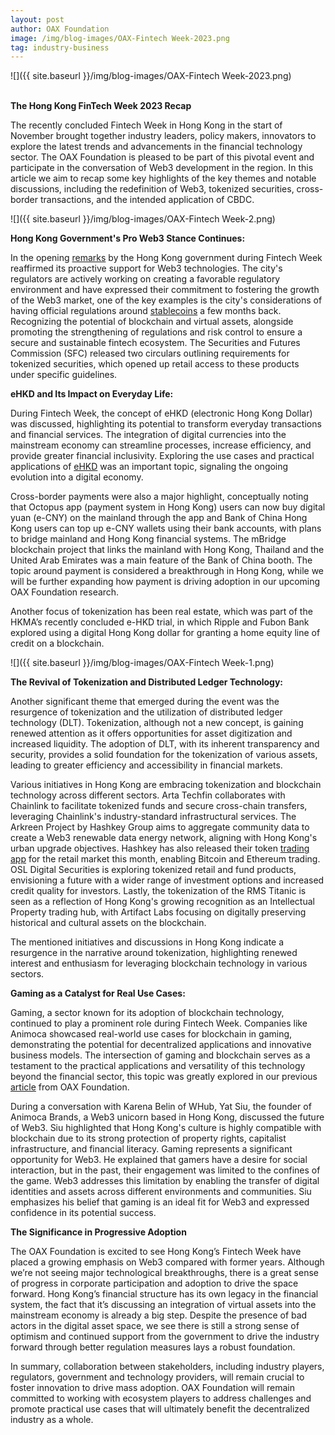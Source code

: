 ```yaml
---
layout: post
author: OAX Foundation
image: /img/blog-images/OAX-Fintech Week-2023.png
tag: industry-business
---
```


![]({{ site.baseurl }}/img/blog-images/OAX-Fintech Week-2023.png)

<br><b>The Hong Kong FinTech Week 2023 Recap</b>

The recently concluded Fintech Week in Hong Kong in the start of November brought together industry leaders, policy makers, innovators to explore the latest trends and advancements in the financial technology sector. The OAX Foundation is pleased to be part of this pivotal event and participate in the conversation of Web3 development in the region. In this article we aim to recap some key highlights of the key themes and notable discussions, including the redefinition of Web3, tokenized securities, cross-border transactions, and the intended application of CBDC. 

![]({{ site.baseurl }}/img/blog-images/OAX-Fintech Week-2.png)

<b>Hong Kong Government's Pro Web3 Stance Continues:</b>

In the opening <a href="https://fintechnews.hk/23815/hong-kong-fintech-week-2023/hong-kong-fintech-week-2023-highlights-day-1/">remarks</a> by the Hong Kong government during Fintech Week reaffirmed its proactive support for Web3 technologies. The city's regulators are actively working on creating a favorable regulatory environment and have expressed their commitment to fostering the growth of the Web3 market, one of the key examples is the city's considerations of having official regulations around <a href="https://www.oax.org/2023/10/11/Recent-Q4-2023-Updates-in-Crypto-Regulation.html">stablecoins</a> a few months back. Recognizing the potential of blockchain and virtual assets, alongside promoting the strengthening of regulations and risk control to ensure a secure and sustainable fintech ecosystem. The Securities and Futures Commission (SFC) released two circulars outlining requirements for tokenized securities, which opened up retail access to these products under specific guidelines. 


<b>eHKD and Its Impact on Everyday Life:</b>

During Fintech Week, the concept of eHKD (electronic Hong Kong Dollar) was discussed, highlighting its potential to transform everyday transactions and financial services. The integration of digital currencies into the mainstream economy can streamline processes, increase efficiency, and provide greater financial inclusivity. Exploring the use cases and practical applications of <a href="https://www.scmp.com/tech/policy/article/3240125/hong-kong-fintech-week-kicks-new-web3-focus-tokenisation-and-cross-border-payments">eHKD</a> was an important topic, signaling the ongoing evolution into a digital economy.

Cross-border payments were also a major highlight, conceptually noting that Octopus app (payment system in Hong Kong) users can now buy digital yuan (e-CNY) on the mainland through the app and Bank of China Hong Kong users can top up e-CNY wallets using their bank accounts, with plans to bridge mainland and Hong Kong financial systems. The mBridge blockchain project that links the mainland with Hong Kong, Thailand and the United Arab Emirates was a main feature of the Bank of China booth. The topic around payment is considered a breakthrough in Hong Kong, while we will be further expanding how payment is driving adoption in our upcoming OAX Foundation research.

Another focus of tokenization has been real estate, which was part of the HKMA’s recently concluded e-HKD trial, in which Ripple and Fubon Bank explored using a digital Hong Kong dollar for granting a home equity line of credit on a blockchain. 

![]({{ site.baseurl }}/img/blog-images/OAX-Fintech Week-1.png)

<b>The Revival of Tokenization and Distributed Ledger Technology:</b>

Another significant theme that emerged during the event was the resurgence of tokenization and the utilization of distributed ledger technology (DLT). Tokenization, although not a new concept, is gaining renewed attention as it offers opportunities for asset digitization and increased liquidity. The adoption of DLT, with its inherent transparency and security, provides a solid foundation for the tokenization of various assets, leading to greater efficiency and accessibility in financial markets.

Various initiatives in Hong Kong are embracing tokenization and blockchain technology across different sectors. Arta Techfin collaborates with Chainlink to facilitate tokenized funds and secure cross-chain transfers, leveraging Chainlink's industry-standard infrastructural services. The Arkreen Project by Hashkey Group aims to aggregate community data to create a Web3 renewable data energy network, aligning with Hong Kong's urban upgrade objectives. Hashkey has also released their token <a href="https://www.scmp.com/tech/tech-trends/article/3239953/hong-kongs-hashkey-launches-first-crypto-trading-app-retail-investors-gives-away-new-token">trading app</a> for the retail market this month, enabling Bitcoin and Ethereum trading. OSL Digital Securities is exploring tokenized retail and fund products, envisioning a future with a wider range of investment options and increased credit quality for investors. Lastly, the tokenization of the RMS Titanic is seen as a reflection of Hong Kong's growing recognition as an Intellectual Property trading hub, with Artifact Labs focusing on digitally preserving historical and cultural assets on the blockchain.

The mentioned initiatives and discussions in Hong Kong indicate a resurgence in the narrative around tokenization, highlighting renewed interest and enthusiasm for leveraging blockchain technology in various sectors.


<b>Gaming as a Catalyst for Real Use Cases:</b>

Gaming, a sector known for its adoption of blockchain technology, continued to play a prominent role during Fintech Week. Companies like Animoca showcased real-world use cases for blockchain in gaming, demonstrating the potential for decentralized applications and innovative business models. The intersection of gaming and blockchain serves as a testament to the practical applications and versatility of this technology beyond the financial sector, this topic was greatly explored in our previous <a href="https://www.oax.org/2023/10/24/The-Transforming-State-of-GameFi-and-the-Metaverse.html">article</a> from OAX Foundation. 

During a conversation with Karena Belin of WHub, Yat Siu, the founder of Animoca Brands, a Web3 unicorn based in Hong Kong, discussed the future of Web3. Siu highlighted that Hong Kong's culture is highly compatible with blockchain due to its strong protection of property rights, capitalist infrastructure, and financial literacy. Gaming represents a significant opportunity for Web3. He explained that gamers have a desire for social interaction, but in the past, their engagement was limited to the confines of the game. Web3 addresses this limitation by enabling the transfer of digital identities and assets across different environments and communities. Siu emphasizes his belief that gaming is an ideal fit for Web3 and expressed confidence in its potential success. 

<b>The Significance in Progressive Adoption</b>

The OAX Foundation is excited to see Hong Kong’s Fintech Week have placed a growing emphasis on Web3 compared with former years. Although we’re not seeing major technological breakthroughs, there is a great sense of progress in corporate participation and adoption to drive the space forward. Hong Kong’s financial structure has its own legacy in the financial system, the fact that it’s discussing an integration of virtual assets into the mainstream economy is already a big step. Despite the presence of bad actors in the digital asset space, we see there is still a strong sense of optimism and continued support from the government to drive the industry forward through better regulation measures lays a robust foundation.

In summary, collaboration between stakeholders, including industry players, regulators, government and technology providers, will remain crucial to foster innovation to drive mass adoption. OAX Foundation will remain committed to working with ecosystem players to address challenges and promote practical use cases that will ultimately benefit the decentralized industry as a whole. 
